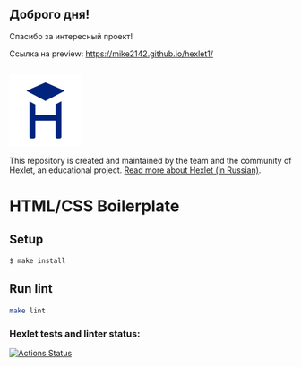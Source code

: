 ## Доброго дня!

Спасибо за интересный проект!

Ссылка на preview:
https://mike2142.github.io/hexlet1/

##
[![Hexlet Ltd. logo](https://raw.githubusercontent.com/Hexlet/hexletguides.github.io/master/images/hexlet_logo128.png)](https://ru.hexlet.io/pages/about?utm_source=github&utm_medium=link&utm_campaign=nodejs-package)

This repository is created and maintained by the team and the community of Hexlet, an educational project. [Read more about Hexlet (in Russian)](https://ru.hexlet.io/pages/about?utm_source=github&utm_medium=link&utm_campaign=nodejs-package).
##

# HTML/CSS Boilerplate

## Setup

```sh
$ make install
```

## Run lint

```sh
make lint
```
### Hexlet tests and linter status:
[![Actions Status](https://github.com/Mike2142/layout-designer-project-lvl1/workflows/hexlet-check/badge.svg)](https://github.com/Mike2142/layout-designer-project-lvl1/actions)
